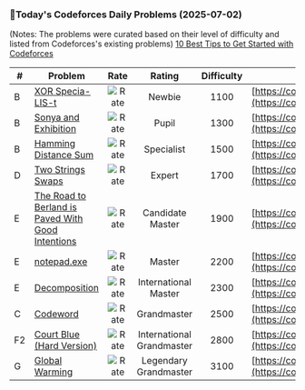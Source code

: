 ### 🌟Today's Codeforces Daily Problems (2025-07-02)
(Notes: The problems were curated based on their level of difficulty and listed from Codeforces's existing problems)
[10 Best Tips to Get Started with Codeforces](https://github.com/ika9810/Codeforces-Daily-Problems/blob/main/10%20Best%20Tips%20to%20Get%20Started%20with%20Codeforces.md)

| # | Problem | Rate| Rating | Difficulty | Contest |
|---| ----- | :--------: | :----------: | :----------: | ---------- |
|B|[XOR Specia-LIS-t](https://codeforces.com/contest/1604/problem/B)|![Rate](https://img.shields.io/badge/Newbie-1100-lightgrey)|Newbie|1100|[https://codeforces.com/contest/1604](https://codeforces.com/contest/1604)|
|B|[Sonya and Exhibition](https://codeforces.com/contest/1004/problem/B)|![Rate](https://img.shields.io/badge/Pupil-1300-brightgreen)|Pupil|1300|[https://codeforces.com/contest/1004](https://codeforces.com/contest/1004)|
|B|[Hamming Distance Sum](https://codeforces.com/contest/608/problem/B)|![Rate](https://img.shields.io/badge/Specialist-1500-9cf)|Specialist|1500|[https://codeforces.com/contest/608](https://codeforces.com/contest/608)|
|D|[Two Strings Swaps](https://codeforces.com/contest/1006/problem/D)|![Rate](https://img.shields.io/badge/Expert-1700-blue)|Expert|1700|[https://codeforces.com/contest/1006](https://codeforces.com/contest/1006)|
|E|[The Road to Berland is Paved With Good Intentions](https://codeforces.com/contest/228/problem/E)|![Rate](https://img.shields.io/badge/Candidate%20Master-1900-blueviolet)|Candidate Master|1900|[https://codeforces.com/contest/228](https://codeforces.com/contest/228)|
|E|[notepad.exe](https://codeforces.com/contest/1672/problem/E)|![Rate](https://img.shields.io/badge/Master-2200-orange)|Master|2200|[https://codeforces.com/contest/1672](https://codeforces.com/contest/1672)|
|E|[Decomposition](https://codeforces.com/contest/1766/problem/E)|![Rate](https://img.shields.io/badge/International%20Master-2300-orange)|International Master|2300|[https://codeforces.com/contest/1766](https://codeforces.com/contest/1766)|
|C|[Codeword](https://codeforces.com/contest/666/problem/C)|![Rate](https://img.shields.io/badge/Grandmaster-2500-red)|Grandmaster|2500|[https://codeforces.com/contest/666](https://codeforces.com/contest/666)|
|F2|[Court Blue (Hard Version)](https://codeforces.com/contest/2002/problem/F2)|![Rate](https://img.shields.io/badge/International%20Grandmaster-2800-red)|International Grandmaster|2800|[https://codeforces.com/contest/2002](https://codeforces.com/contest/2002)|
|G|[Global Warming](https://codeforces.com/contest/1666/problem/G)|![Rate](https://img.shields.io/badge/Legendary%20Grandmaster-3100-red)|Legendary Grandmaster|3100|[https://codeforces.com/contest/1666](https://codeforces.com/contest/1666)|

